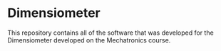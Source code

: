 # Dimensiometer
This repository contains all of the software that was developed for the Dimensiometer developed on the Mechatronics course.
